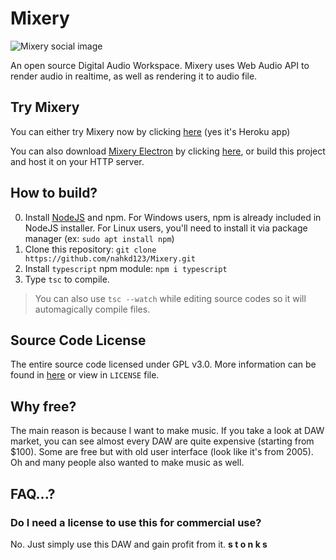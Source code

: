 # Mixery

![Mixery social image](https://repository-images.githubusercontent.com/297007305/65a7ce00-fb46-11ea-8f9a-7b2314c258f8 "Mixery")

An open source Digital Audio Workspace. Mixery uses Web Audio API to render audio in realtime, as well as rendering it to audio file.

## Try Mixery
You can either try Mixery now by clicking [here](https://mixery-web.herokuapp.com/) (yes it's Heroku app)

You can also download [Mixery Electron](https://github.com/nahkd123/Mixery-Electron) by clicking [here](https://github.com/nahkd123/Mixery-Electron/releases), or build this project and host it on your HTTP server.

## How to build?
0. Install [NodeJS](https://nodejs.org/en/) and npm. For Windows users, npm is already included in NodeJS installer. For Linux users, you'll need to install it via package manager (ex: ``sudo apt install npm``)
1. Clone this repository: ``git clone https://github.com/nahkd123/Mixery.git``
2. Install ``typescript`` npm module: ``npm i typescript``
3. Type ``tsc`` to compile.

> You can also use ``tsc --watch`` while editing source codes so it will automagically compile files.

## Source Code License
The entire source code licensed under GPL v3.0. More information can be found in [here](https://www.gnu.org/licenses/gpl-3.0.html) or view in ``LICENSE`` file.

## Why free?
The main reason is because I want to make music. If you take a look at DAW market, you can see almost every DAW are quite expensive (starting from $100). Some are free but with old user interface (look like it's from 2005). Oh and many people also wanted to make music as well.

## FAQ...?
### Do I need a license to use this for commercial use?
No. Just simply use this DAW and gain profit from it. **s t o n k s**
